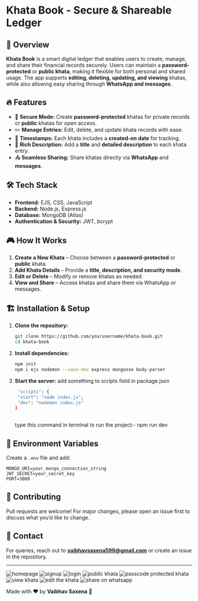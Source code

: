 # Khata Book - Secure & Shareable Ledger

## 🚀 Overview

**Khata Book** is a smart digital ledger that enables users to create, manage, and share their financial records securely. Users can maintain a **password-protected** or **public khata**, making it flexible for both personal and shared usage. The app supports **editing, deleting, updating, and viewing** khatas, while also allowing easy sharing through **WhatsApp and messages**.


## 🔥 Features

- 🔐 **Secure Mode:** Create **password-protected** khatas for private records or **public** khatas for open access.
- ✏️ **Manage Entries:** Edit, delete, and update khata records with ease.
- 📅 **Timestamps:** Each khata includes a **created-on date** for tracking.
- 📜 **Rich Description:** Add a **title** and **detailed description** to each khata entry.
- 📤 **Seamless Sharing:** Share khatas directly via **WhatsApp** and **messages**.

## 🛠️ Tech Stack

- **Frontend:** EJS, CSS, JavaScript
- **Backend:** Node.js, Express.js
- **Database:** MongoDB (Atlas)
- **Authentication & Security:** JWT, bcrypt

## 🎮 How It Works

1. **Create a New Khata** – Choose between a **password-protected** or **public** khata.
2. **Add Khata Details** – Provide a **title, description, and security mode**.
3. **Edit or Delete** – Modify or remove khatas as needed.
4. **View and Share** – Access khatas and share them via WhatsApp or messages.


## 🏗️ Installation & Setup

1. **Clone the repository:**
   ```sh
   git clone https://github.com/yourusername/khata-book.git
   cd khata-book
   ```
2. **Install dependencies:**
   ```sh
   npm init
   npm i ejs nodemon --save-dev express mongoose body-parser 
   ```
3. **Start the server:**
   add something to scripts field in package.json
   ```sh
    "scripts": {
    "start": "node index.js",
    "dev": "nodemon index.js"
   }
  
   ```
   type this command in terminal to run the project:-
   npm run dev

## 🔐 Environment Variables

Create a `.env` file and add:

```
MONGO_URI=your_mongo_connection_string
JWT_SECRET=your_secret_key
PORT=3000
```

## 🤝 Contributing

Pull requests are welcome! For major changes, please open an issue first to discuss what you’d like to change.

## 📩 Contact

For queries, reach out to [**vaibhavsaxena599@gmail.com**](mailto:vaibhavsaxena599@gmail.com) or create an issue in the repository.

---

![homepage](https://github.com/user-attachments/assets/341a1ad3-0ce8-4653-8243-542732b78d4c)
![signup](https://github.com/user-attachments/assets/6283776b-0f93-4658-83a1-f94e69e6cdff)
![login](https://github.com/user-attachments/assets/7ab6fd76-263a-48b2-8187-770cdda4c3b0)
![public khata](https://github.com/user-attachments/assets/e8a514e5-9e91-4c8b-aee0-d2c2009c065b)
![passcode protected khata](https://github.com/user-attachments/assets/88da2dfe-f548-4304-8571-ade9769958d6)
![view khata](https://github.com/user-attachments/assets/0c01d945-3931-42bf-8893-7692c19f5bdd)
![edit the khata](https://github.com/user-attachments/assets/75394e20-f71f-4a6c-a409-0c53d60a6f6f)
![share on whatsapp](https://github.com/user-attachments/assets/066b6ecb-ab71-49d8-8f54-7e01867931cd)



Made with ❤️ by **Vaibhav Saxena** 🚀
